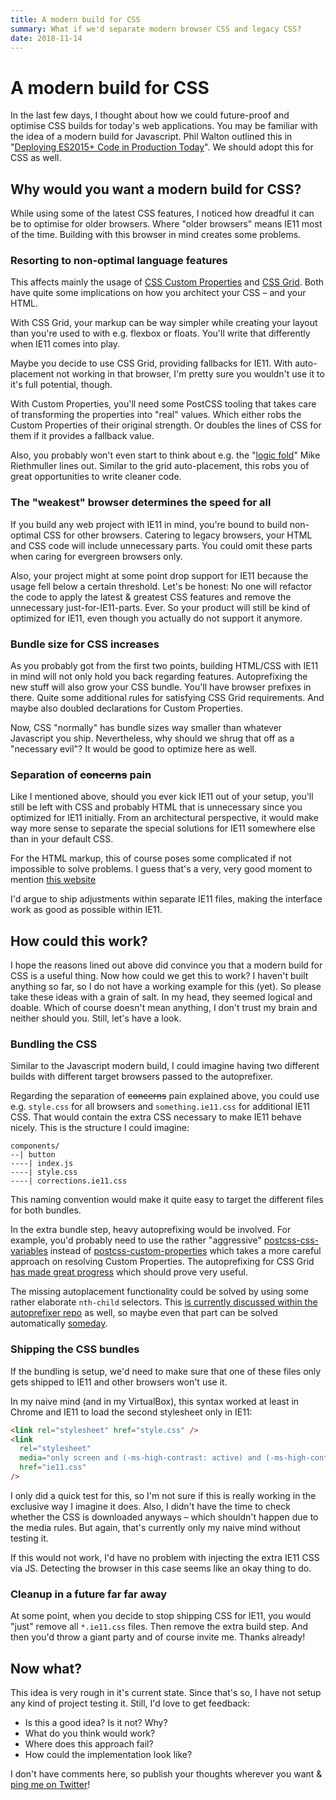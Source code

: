 ```yaml
---
title: A modern build for CSS
summary: What if we'd separate modern browser CSS and legacy CSS?
date: 2018-11-14
---
```


# A modern build for CSS

In the last few days, I thought about how we could future-proof and optimise CSS builds for today's web applications. You may be familiar with the idea of a modern build for Javascript. Phil Walton outlined this in "[Deploying ES2015+ Code in Production Today](https://philipwalton.com/articles/deploying-es2015-code-in-production-today/)". We should adopt this for CSS as well.

## Why would you want a modern build for CSS?

While using some of the latest CSS features, I noticed how dreadful it can be to optimise for older browsers. Where "older browsers" means IE11 most of the time. Building with this browser in mind creates some problems.

### Resorting to non-optimal language features

This affects mainly the usage of [CSS Custom Properties](https://developer.mozilla.org/en-US/docs/Web/CSS/--*) and [CSS Grid](https://developer.mozilla.org/en-US/docs/Web/CSS/grid). Both have quite some implications on how you architect your CSS – and your HTML.

With CSS Grid, your markup can be way simpler while creating your layout than you're used to with e.g. flexbox or floats. You'll write that differently when IE11 comes into play.

Maybe you decide to use CSS Grid, providing fallbacks for IE11. With auto-placement not working in that browser, I'm pretty sure you wouldn't use it to it's full potential, though.

With Custom Properties, you'll need some PostCSS tooling that takes care of transforming the properties into "real" values. Which either robs the Custom Properties of their original strength. Or doubles the lines of CSS for them if it provides a fallback value.

Also, you probably won't even start to think about e.g. the "[logic fold](https://www.smashingmagazine.com/2018/05/css-custom-properties-strategy-guide/#the-logic-fold)" Mike Riethmuller lines out. Similar to the grid auto-placement, this robs you of great opportunities to write cleaner code.

### The "weakest" browser determines the speed for all

If you build any web project with IE11 in mind, you're bound to build non-optimal CSS for other browsers. Catering to legacy browsers, your HTML and CSS code will include unnecessary parts. You could omit these parts when caring for evergreen browsers only.

Also, your project might at some point drop support for IE11 because the usage fell below a certain threshold. Let's be honest: No one will refactor the code to apply the latest & greatest CSS features and remove the unnecessary just-for-IE11-parts. Ever. So your product will still be kind of optimized for IE11, even though you actually do not support it anymore.

### Bundle size for CSS increases

As you probably got from the first two points, building HTML/CSS with IE11 in mind will not only hold you back regarding features. Autoprefixing the new stuff will also grow your CSS bundle. You'll have browser prefixes in there. Quite some additional rules for satisfying CSS Grid requirements. And maybe also doubled declarations for Custom Properties.

Now, CSS "normally" has bundle sizes way smaller than whatever Javascript you ship. Nevertheless, why should we shrug that off as a "necessary evil"? It would be good to optimize here as well.

### Separation of ~~concerns~~ pain

Like I mentioned above, should you ever kick IE11 out of your setup, you'll still be left with CSS and probably HTML that is unnecessary since you optimized for IE11 initially. From an architectural perspective, it would make way more sense to separate the special solutions for IE11 somewhere else than in your default CSS.

For the HTML markup, this of course poses some complicated if not impossible to solve problems. I guess that's a very, very good moment to mention [this website](http://dowebsitesneedtolookexactlythesameineverybrowser.com/)

I'd argue to ship adjustments within separate IE11 files, making the interface work as good as possible within IE11.

## How could this work?

I hope the reasons lined out above did convince you that a modern build for CSS is a useful thing. Now how could we get this to work? I haven't built anything so far, so I do not have a working example for this (yet). So please take these ideas with a grain of salt. In my head, they seemed logical and doable. Which of course doesn't mean anything, I don't trust my brain and neither should you. Still, let's have a look.

### Bundling the CSS

Similar to the Javascript modern build, I could imagine having two different builds with different target browsers passed to the autoprefixer.

Regarding the separation of ~~concerns~~ pain explained above, you could use e.g. `style.css` for all browsers and `something.ie11.css` for additional IE11 CSS. That would contain the extra CSS necessary to make IE11 behave nicely. This is the structure I could imagine:

```
components/
--| button
----| index.js
----| style.css
----| corrections.ie11.css
```

This naming convention would make it quite easy to target the different files for both bundles.

In the extra bundle step, heavy autoprefixing would be involved. For example, you'd probably need to use the rather "aggressive" [postcss-css-variables](https://github.com/MadLittleMods/postcss-css-variables) instead of [postcss-custom-properties](https://github.com/postcss/postcss-custom-properties) which takes a more careful approach on resolving Custom Properties. The autoprefixing for CSS Grid [has made great progress](https://css-tricks.com/css-grid-in-ie-css-grid-and-the-new-autoprefixer/#article-header-id-2) which should prove very useful.

The missing autoplacement functionality could be solved by using some rather elaborate `nth-child` selectors. This [is currently discussed within the autoprefixer repo](https://github.com/postcss/autoprefixer/issues/1148) as well, so maybe even that part can be solved automatically [someday](https://www.youtube.com/watch?v=QfaTbTsgGow#t=0m32s).

### Shipping the CSS bundles

If the bundling is setup, we'd need to make sure that one of these files only gets shipped to IE11 and other browsers won't use it.

In my naive mind (and in my VirtualBox), this syntax worked at least in Chrome and IE11 to load the second stylesheet only in IE11:

```html
<link rel="stylesheet" href="style.css" />
<link
  rel="stylesheet"
  media="only screen and (-ms-high-contrast: active) and (-ms-high-contrast: none)"
  href="ie11.css"
/>
```

I only did a quick test for this, so I'm not sure if this is really working in the exclusive way I imagine it does. Also, I didn't have the time to check whether the CSS is downloaded anyways – which shouldn't happen due to the media rules. But again, that's currently only my naive mind without testing it.

If this would not work, I'd have no problem with injecting the extra IE11 CSS via JS. Detecting the browser in this case seems like an okay thing to do.

### Cleanup in a future far far away

At some point, when you decide to stop shipping CSS for IE11, you would "just" remove all `*.ie11.css` files. Then remove the extra build step. And then you'd throw a giant party and of course invite me. Thanks already!

## Now what?

This idea is very rough in it's current state. Since that's so, I have not setup any kind of project testing it. Still, I'd love to get feedback:

- Is this a good idea? Is it not? Why?
- What do you think would work?
- Where does this approach fail?
- How could the implementation look like?

I don't have comments here, so publish your thoughts wherever you want & [ping me on Twitter](https://twitter.com/herrbertling/)!
